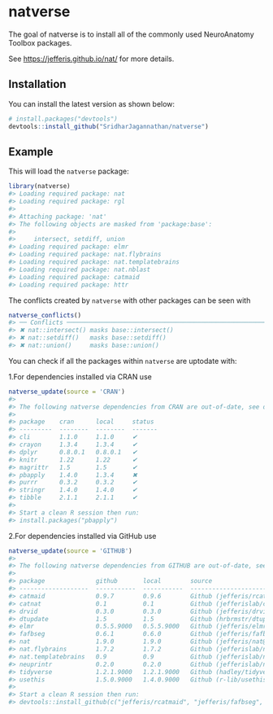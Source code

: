 
<!-- README.md is generated from README.Rmd. Please edit that file -->
natverse
========

<!-- badges: start -->
<!-- badges: end -->
The goal of natverse is to install all of the commonly used NeuroAnatomy Toolbox packages.

See <https://jefferis.github.io/nat/> for more details.

Installation
------------

You can install the latest version as shown below:

``` r
# install.packages("devtools")
devtools::install_github("SridharJagannathan/natverse")
```

Example
-------

This will load the `natverse` package:

``` r
library(natverse)
#> Loading required package: nat
#> Loading required package: rgl
#> 
#> Attaching package: 'nat'
#> The following objects are masked from 'package:base':
#> 
#>     intersect, setdiff, union
#> Loading required package: elmr
#> Loading required package: nat.flybrains
#> Loading required package: nat.templatebrains
#> Loading required package: nat.nblast
#> Loading required package: catmaid
#> Loading required package: httr
```

The conflicts created by `natverse` with other packages can be seen with

``` r
natverse_conflicts()
#> ── Conflicts ───────────────────────────────────────────────────────────────────────────────────────────────── natverse_conflicts() ──
#> ✖ nat::intersect() masks base::intersect()
#> ✖ nat::setdiff()   masks base::setdiff()
#> ✖ nat::union()     masks base::union()
```

You can check if all the packages within `natverse` are uptodate with:

1.For dependencies installed via CRAN use

``` r
natverse_update(source = 'CRAN')
#> 
#> The following natverse dependencies from CRAN are out-of-date, see details below:
#> 
#> package    cran      local     status 
#> ---------  --------  --------  -------
#> cli        1.1.0     1.1.0     ✔      
#> crayon     1.3.4     1.3.4     ✔      
#> dplyr      0.8.0.1   0.8.0.1   ✔      
#> knitr      1.22      1.22      ✔      
#> magrittr   1.5       1.5       ✔      
#> pbapply    1.4.0     1.3.4     ✖      
#> purrr      0.3.2     0.3.2     ✔      
#> stringr    1.4.0     1.4.0     ✔      
#> tibble     2.1.1     2.1.1     ✔      
#> 
#> Start a clean R session then run:
#> install.packages("pbapply")
```

2.For dependencies installed via GitHub use

``` r
natverse_update(source = 'GITHUB')
#> 
#> The following natverse dependencies from GITHUB are out-of-date, see details below:
#> 
#> package              github       local        source                                            status 
#> -------------------  -----------  -----------  ------------------------------------------------  -------
#> catmaid              0.9.7        0.9.6        Github (jefferis/rcatmaid@ead7f48)                ✖      
#> catnat               0.1          0.1          Github (jefferislab/catnat@da299c7)               ✔      
#> drvid                0.3.0        0.3.0        Github (jefferis/drvid@44cbf3e)                   ✔      
#> dtupdate             1.5          1.5          Github (hrbrmstr/dtupdate@58056ea)                ✔      
#> elmr                 0.5.5.9000   0.5.5.9000   Github (jefferis/elmr@e34dc5e)                    ✔      
#> fafbseg              0.6.1        0.6.0        Github (jefferis/fafbseg@8b0c291)                 ✖      
#> nat                  1.9.0        1.9.0        Github (jefferis/nat@f4af0b1)                     ✔      
#> nat.flybrains        1.7.2        1.7.2        Github (jefferislab/nat.flybrains@3e4c535)        ✔      
#> nat.templatebrains   0.9          0.9          Github (jefferislab/nat.templatebrains@d45884e)   ✔      
#> neuprintr            0.2.0        0.2.0        Github (jefferislab/neuprintr@51012fe)            ✔      
#> tidyverse            1.2.1.9000   1.2.1.9000   Github (hadley/tidyverse@5c6f3ef)                 ✔      
#> usethis              1.5.0.9000   1.4.0.9000   Github (r-lib/usethis@2749025)                    ✖      
#> 
#> Start a clean R session then run:
#> devtools::install_github(c("jefferis/rcatmaid", "jefferis/fafbseg", "r-lib/usethis"))
```
